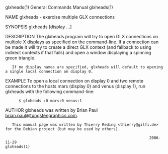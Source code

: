 glxheads(1)                                                   General Commands Manual                                                  glxheads(1)

NAME
       glxheads - exercise multiple GLX connections

SYNOPSIS
       glxheads [display ...]

DESCRIPTION
       The  glxheads program will try to open GLX connections on multiple X displays as specified on the command-line. If a connection can be made
       it will try to create a direct GLX context (and fallback to using indirect contexts if that fails) and open a window displaying a  spinning
       green triangle.

       If no display names are specified, glxheads will default to opening a single local connection on display 0.

EXAMPLE
       To  open  a local connection on display 0 and two remote connections to the hosts mars (display 0) and venus (display 1), run glxheads with
       the following command-line:

          $ glxheads :0 mars:0 venus:1

AUTHOR
       glxheads was written by Brian Paul <brian.paul@tungstengraphics.com>.

       This manual page was written by Thierry Reding <thierry@gilfi.de> for the Debian project (but may be used by others).

                                                                    2006-11-29                                                         glxheads(1)
